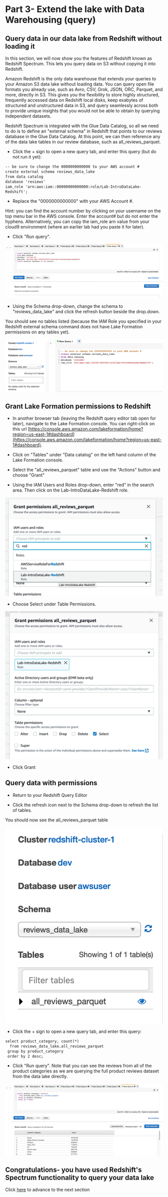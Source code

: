 # Part 3- Extend the lake with Data Warehousing (query)

## Query data in our data lake from Redshift without loading it
In this section, we will now show you the features of Redshift known as Redshift Spectrum.  This lets you query data on S3 without copying it into Redshift.

Amazon Redshift is the only data warehouse that extends your queries to your Amazon S3 data lake without loading data. You can query open file formats you already use, such as Avro, CSV, Grok, JSON, ORC, Parquet, and more, directly in S3. This gives you the flexibility to store highly structured, frequently accessed data on Redshift local disks, keep exabytes of structured and unstructured data in S3, and query seamlessly across both to provide unique insights that you would not be able to obtain by querying independent datasets.

Redshift Spectrum is integrated with the Glue Data Catalog, so all we need to do is to define an "external schema" in Redshift that points to our reviews database in the Glue Data Catalog.  At this point, we can then reference any of the data lake tables in our review database, such as all_reviews_parquet.

* Click the + sign to open a new query tab, and enter this query (but do not run it yet):
```
-- be sure to change the 0000000000000 to your AWS account #
create external schema reviews_data_lake 
from data catalog 
database 'reviews' 
iam_role 'arn:aws:iam::00000000000000:role/Lab-IntroDataLake-Redshift';
```

* Replace the "0000000000000" with your AWS Account #.  

Hint: you can find the account number by clicking on your username on the top menu bar in the AWS console.  Enter the account# but do not enter the hyphens.  Alternatively, you can copy the iam_role arn value from your cloud9 environment (where an earlier lab had you paste it for later).

* Click "Run query". 

![screenshot](images/RS11.png)

* Using the Schema drop-down, change the schema to "reviews_data_lake" and click the refresh button beside the drop.down.

You should see no tables listed (because the IAM Role you specified in your Redshift external schema command does not have Lake Formation permissions on any tables yet).

![screenshot](images/NewRS1.png)

## Grant Lake Formation permissions to Redshift

* In another browser tab (leaving the Redshift query editor tab open for later), navigate to the Lake Formation console.  You can right-click on this url [https://console.aws.amazon.com/lakeformation/home?region=us-east-1#dashboard](https://console.aws.amazon.com/lakeformation/home?region=us-east-1#dashboard).

* Click on "Tables" under "Data catalog" on the left hand column of the Lake Formation console.

* Select the "all_reviews_parquet" table and use the "Actions" button and choose "Grant"

* Using the IAM Users and Roles drop-down, enter "red" in the search area.  Then click on the Lab-IntroDataLake-Redshift role.

![screenshot](images/NewRS2.png)

* Choose Select under Table Permissions.

![screenshot](images/NewRS3.png)

* Click Grant

## Query data with permissions

* Return to your Redshift Query Editor

* Click the refresh icon next to the Schema drop-down to refresh the list of tables.

You should now see the all_reviews_parquet table

![screenshot](images/NewRS4.png)

* Click the + sign to open a new query tab, and enter this query:
```
select product_category, count(*)
  from reviews_data_lake.all_reviews_parquet
 group by product_category
 order by 2 desc;
```

* Click "Run query".  Note that you can see the reviews from all of the product categories as we are querying the full product reviews dataset from the data lake directly.

![screenshot](images/RS12.png)

## Congratulations- you have used Redshift's Spectrum functionality to query your data lake

Click [here](NewLab2c.md) to advance to the next section


